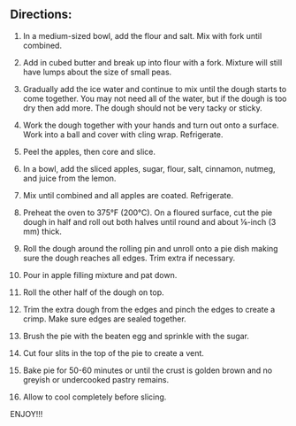 ## Directions:
1. In a medium-sized bowl, add the flour and salt. Mix with fork until combined.

2. Add in cubed butter and break up into flour with a fork. Mixture will still have lumps about the size of small peas.

3. Gradually add the ice water and continue to mix until the dough starts to come together. You may not need all of the water, but if the dough is too dry then add more. The dough should not be very tacky or sticky.

4. Work the dough together with your hands and turn out onto a surface. Work into a ball and cover with cling wrap. Refrigerate.

5. Peel the apples, then core and slice.

6. In a bowl, add the sliced apples, sugar, flour, salt, cinnamon, nutmeg, and juice from the lemon.

7. Mix until combined and all apples are coated. Refrigerate.

8. Preheat the oven to 375°F (200°C).
On a floured surface, cut the pie dough in half and roll out both halves until round and about ⅛-inch (3 mm) thick.

9. Roll the dough around the rolling pin and unroll onto a pie dish making sure the dough reaches all edges. Trim extra if necessary.

10. Pour in apple filling mixture and pat down.

11. Roll the other half of the dough on top.

12. Trim the extra dough from the edges and pinch the edges to create a crimp. Make sure edges are sealed together.

13. Brush the pie with the beaten egg and sprinkle with the sugar.

14. Cut four slits in the top of the pie to create a vent.

15. Bake pie for 50-60 minutes or until the crust is golden brown and no greyish or undercooked pastry remains.

16. Allow to cool completely before slicing.

ENJOY!!!